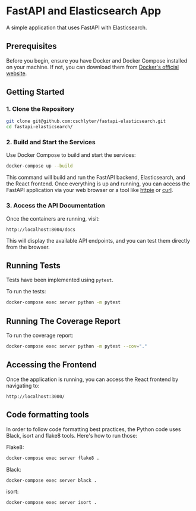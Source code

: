 # FastAPI and Elasticsearch App

A simple application that uses FastAPI with Elasticsearch.

## Prerequisites

Before you begin, ensure you have Docker and Docker Compose installed on your machine. If not, you can download them from [Docker's official website](https://docs.docker.com/get-docker/).

## Getting Started

### 1. Clone the Repository

```bash
git clone git@github.com:cschlyter/fastapi-elasticsearch.git
cd fastapi-elasticsearch/
```

### 2. Build and Start the Services

Use Docker Compose to build and start the services:

```bash
docker-compose up --build
```

This command will build and run the FastAPI backend, Elasticsearch, and the React frontend. Once everything is up and running, you can access the FastAPI application via your web browser or a tool like [httpie](https://httpie.io/) or [curl](https://curl.se/).

### 3. Access the API Documentation

Once the containers are running, visit:

```
http://localhost:8004/docs
```

This will display the available API endpoints, and you can test them directly from the browser.

## Running Tests

Tests have been implemented using `pytest`.

To run the tests:

```bash
docker-compose exec server python -m pytest
```

## Running The Coverage Report

To run the coverage report:

```bash
docker-compose exec server python -m pytest --cov="."
```

## Accessing the Frontend

Once the application is running, you can access the React frontend by navigating to:

```
http://localhost:3000/
```

## Code formatting tools

In order to follow code formatting best practices, the Python code uses Black, isort and flake8 tools. Here's how to run those:

Flake8:

```bash
docker-compose exec server flake8 .
```

Black:

```bash
docker-compose exec server black .
```

isort:

```bash
docker-compose exec server isort .
```
